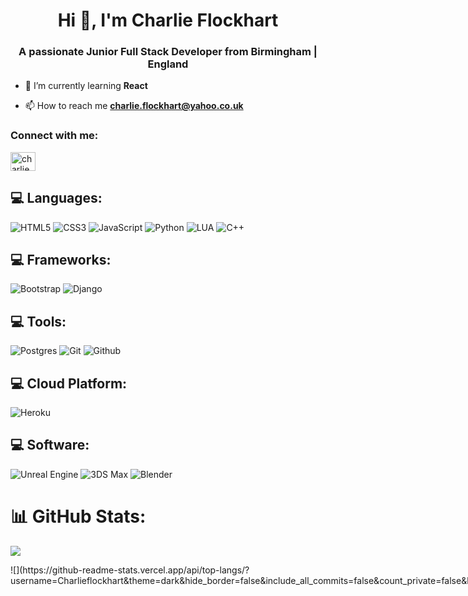 <h1 align="center">Hi 👋, I'm Charlie Flockhart</h1>
<h3 align="center">A passionate Junior Full Stack Developer from Birmingham | England</h3>

- 🌱 I’m currently learning **React**

- 📫 How to reach me **charlie.flockhart@yahoo.co.uk**

<h3 align="left">Connect with me:</h3>
<p align="left">
<a href="https://linkedin.com/in/charlie flockhart" target="blank"><img align="center" src="https://raw.githubusercontent.com/rahuldkjain/github-profile-readme-generator/master/src/images/icons/Social/linked-in-alt.svg" alt="charlie flockhart" height="30" width="40" /></a>
</p>

## 💻 Languages:
![HTML5](https://img.shields.io/badge/html5-%23E34F26.svg?style=for-the-badge&logo=html5&logoColor=white) 
![CSS3](https://img.shields.io/badge/css3-%231572B6.svg?style=for-the-badge&logo=css3&logoColor=white) 
![JavaScript](https://img.shields.io/badge/javascript-%23323330.svg?style=for-the-badge&logo=javascript&logoColor=%23F7DF1E) 
![Python](https://img.shields.io/badge/python-3670A0?style=for-the-badge&logo=python&logoColor=ffdd54) 
![LUA](https://img.shields.io/badge/LUA-2C2D72?style=for-the-badge&logo=lua) 
![C++](https://img.shields.io/badge/C%2B%2B-00599C?style=for-the-badge&logo=cplusplus) 
<!-- ![C#](https://img.shields.io/badge/C%23-239120?style=flat&logo=unity&logoColor=white)  -->

## 💻 Frameworks:
![Bootstrap](https://img.shields.io/badge/bootstrap-%238511FA.svg?style=for-the-badge&logo=bootstrap&logoColor=white) 
![Django](https://img.shields.io/badge/django-%23092E20.svg?style=for-the-badge&logo=django&logoColor=white) 

## 💻 Tools:
![Postgres](https://img.shields.io/badge/postgres-%23316192.svg?style=for-the-badge&logo=postgresql&logoColor=white) 
![Git](https://img.shields.io/badge/git-F05032?style=for-the-badge&logo=git&logoColor=white) 
![Github](https://img.shields.io/badge/github-181717?style=for-the-badge&logo=github&logoColor=white) 

## 💻 Cloud Platform:
![Heroku](https://img.shields.io/badge/heroku-430098?style=for-the-badge&logo=heroku&logoColor=white) 

## 💻 Software:
![Unreal Engine](https://img.shields.io/badge/unrealengine-%23313131.svg?style=for-the-badge&logo=unrealengine&logoColor=white) 
![3DS Max](https://img.shields.io/badge/3ds_max-000000?style=for-the-badge&logo=autodesk&logoColor=white) 
![Blender](https://img.shields.io/badge/blender-E87D0D?style=for-the-badge&logo=blender&logoColor=white) 


# 📊 GitHub Stats:
![](https://github-readme-stats.vercel.app/api?username=Charlieflockhart&theme=dark&hide_border=false&include_all_commits=false&count_private=false)

<div style="display: flex; justify-content: space-between;">
![](https://github-readme-stats.vercel.app/api/top-langs/?username=Charlieflockhart&theme=dark&hide_border=false&include_all_commits=false&count_private=false&layout=compact)

---
[![](https://visitcount.itsvg.in/api?id=Charlieflockhart&icon=0&color=0)](https://visitcount.itsvg.in)

